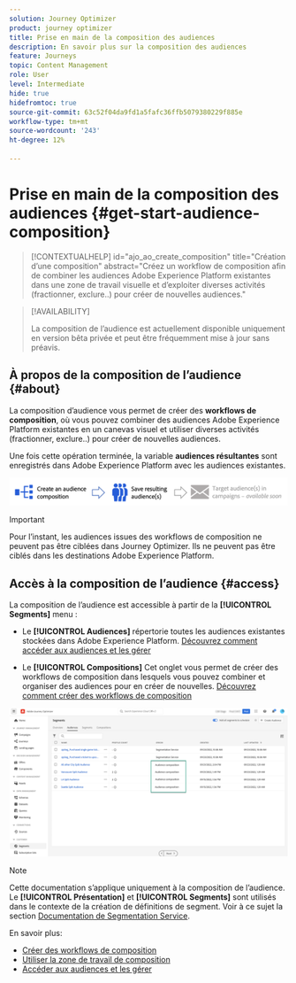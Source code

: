 ```yaml
---
solution: Journey Optimizer
product: journey optimizer
title: Prise en main de la composition des audiences
description: En savoir plus sur la composition des audiences
feature: Journeys
topic: Content Management
role: User
level: Intermediate
hide: true
hidefromtoc: true
source-git-commit: 63c52f04da9fd1a5fafc36ffb5079380229f885e
workflow-type: tm+mt
source-wordcount: '243'
ht-degree: 12%

---
```


# Prise en main de la composition des audiences {#get-start-audience-composition}

>[!CONTEXTUALHELP]
>id="ajo_ao_create_composition"
>title="Création d’une composition"
>abstract="Créez un workflow de composition afin de combiner les audiences Adobe Experience Platform existantes dans une zone de travail visuelle et d’exploiter diverses activités (fractionner, exclure..) pour créer de nouvelles audiences."

>[!AVAILABILITY]
>
>La composition de l’audience est actuellement disponible uniquement en version bêta privée et peut être fréquemment mise à jour sans préavis.

## À propos de la composition de l’audience {#about}

La composition d’audience vous permet de créer des **workflows de composition**, où vous pouvez combiner des audiences Adobe Experience Platform existantes en un canevas visuel et utiliser diverses activités (fractionner, exclure..) pour créer de nouvelles audiences.

Une fois cette opération terminée, la variable **audiences résultantes** sont enregistrés dans Adobe Experience Platform avec les audiences existantes.<!--, and can be **leveraged in campaigns** to target customers.-->

![](assets/audiences-process.png)

>[!IMPORTANT]
>
>Pour l’instant, les audiences issues des workflows de composition ne peuvent pas être ciblées dans Journey Optimizer. Ils ne peuvent pas être ciblés dans les destinations Adobe Experience Platform.

## Accès à la composition de l’audience {#access}

La composition de l’audience est accessible à partir de la **[!UICONTROL Segments]** menu :

* Le **[!UICONTROL Audiences]** répertorie toutes les audiences existantes stockées dans Adobe Experience Platform. [Découvrez comment accéder aux audiences et les gérer](access-audiences.md)

* Le **[!UICONTROL Compositions]** Cet onglet vous permet de créer des workflows de composition dans lesquels vous pouvez combiner et organiser des audiences pour en créer de nouvelles. [Découvrez comment créer des workflows de composition](create-compositions.md)

![](assets/audiences-list.png)

>[!NOTE]
>
>Cette documentation s’applique uniquement à la composition de l’audience. Le **[!UICONTROL Présentation]** et **[!UICONTROL Segments]** sont utilisés dans le contexte de la création de définitions de segment. Voir à ce sujet la section [Documentation de Segmentation Service](https://experienceleague.adobe.com/docs/experience-platform/segmentation/ui/overview.html?lang=fr).

En savoir plus:

* [Créer des workflows de composition](create-compositions.md)
* [Utiliser la zone de travail de composition](composition-canvas.md)
* [Accéder aux audiences et les gérer](access-audiences.md)
